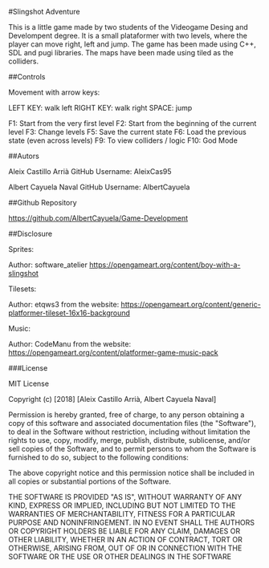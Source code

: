 #Slingshot Adventure

This is a little game made by two students of the Videogame Desing and Develompent degree. It is a small plataformer with two levels, where the player can move right, left and jump.
The game has been made using C++, SDL and pugi libraries. 
The maps have been made using tiled as the colliders.

 ##Controls
 
Movement with arrow keys:

LEFT KEY: walk left
RIGHT KEY: walk right
SPACE: jump
 
F1: Start from the very first level 
F2: Start from the beginning of the current level
F3: Change levels
F5: Save the current state 
F6: Load the previous state (even across levels)
F9: To view colliders / logic 
F10: God Mode
 
 ##Autors
 
 Aleix Castillo Arrià
 GitHub Username: AleixCas95
 
 Albert Cayuela Naval
 GitHub Username: AlbertCayuela
 
 ##Github Repository
 
 https://github.com/AlbertCayuela/Game-Development
 
 ##Disclosure
 
 Sprites:
 
 Author: software_atelier
 https://opengameart.org/content/boy-with-a-slingshot
 
 Tilesets:
 
Author: etqws3 from the website:
https://opengameart.org/content/generic-platformer-tileset-16x16-background

 Music:
 
Author: CodeManu from the website:
https://opengameart.org/content/platformer-game-music-pack

 ###License
 
 MIT License
 
 Copyright (c) [2018] [Aleix Castillo Arrià, Albert Cayuela Naval]
 
Permission is hereby granted, free of charge, to any person obtaining a copy
of this software and associated documentation files (the "Software"), to deal
in the Software without restriction, including without limitation the rights
to use, copy, modify, merge, publish, distribute, sublicense, and/or sell
copies of the Software, and to permit persons to whom the Software is
furnished to do so, subject to the following conditions:

The above copyright notice and this permission notice shall be included in all
copies or substantial portions of the Software.

THE SOFTWARE IS PROVIDED "AS IS", WITHOUT WARRANTY OF ANY KIND, EXPRESS OR
IMPLIED, INCLUDING BUT NOT LIMITED TO THE WARRANTIES OF MERCHANTABILITY,
FITNESS FOR A PARTICULAR PURPOSE AND NONINFRINGEMENT. IN NO EVENT SHALL THE
AUTHORS OR COPYRIGHT HOLDERS BE LIABLE FOR ANY CLAIM, DAMAGES OR OTHER
LIABILITY, WHETHER IN AN ACTION OF CONTRACT, TORT OR OTHERWISE, ARISING FROM,
OUT OF OR IN CONNECTION WITH THE SOFTWARE OR THE USE OR OTHER DEALINGS IN THE
SOFTWARE
